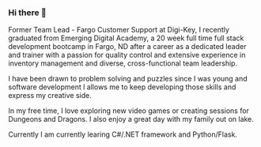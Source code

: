 ### Hi there 👋

<!--
**jcolago/jcolago** is a ✨ _special_ ✨ repository because its `README.md` (this file) appears on your GitHub profile.

Here are some ideas to get you started:

- 🔭 I’m currently working on ...
- 🌱 I’m currently learning ...
- 👯 I’m looking to collaborate on ...
- 🤔 I’m looking for help with ...
- 💬 Ask me about ...
- 📫 How to reach me: ...
- 😄 Pronouns: ...
- ⚡ Fun fact: ...
-->
Former Team Lead - Fargo Customer Support at Digi-Key, I recently graduated from Emerging Digital Academy, a 20 week full time full stack development bootcamp in Fargo, ND after a career as a dedicated leader and trainer with a passion for quality control and extensive experience in inventory management and diverse, cross-functional team leadership. 

I have been drawn to problem solving and puzzles since I was young and software development l allows me to keep developing those skills and express my creative side.

In my free time, I love exploring new video games or creating sessions for Dungeons and Dragons. I also enjoy a great day with my family out on lake.

Currently I am currently learing C#/.NET framework and Python/Flask.
